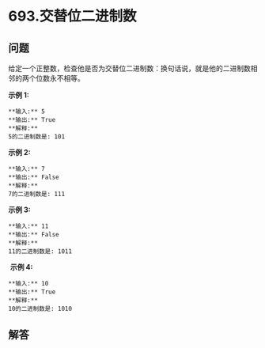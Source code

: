 # 693.交替位二进制数

## 问题

给定一个正整数，检查他是否为交替位二进制数：换句话说，就是他的二进制数相邻的两个位数永不相等。

**示例 1:**

```
**输入:** 5
**输出:** True
**解释:**
5的二进制数是: 101

```

**示例 2:**

```
**输入:** 7
**输出:** False
**解释:**
7的二进制数是: 111

```

**示例 3:**

```
**输入:** 11
**输出:** False
**解释:**
11的二进制数是: 1011

```

 **示例 4:**

```
**输入:** 10
**输出:** True
**解释:**
10的二进制数是: 1010

```



## 解答

